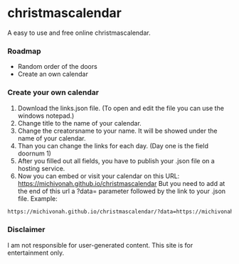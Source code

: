 # christmascalendar
A easy to use and free online christmascalendar.

### Roadmap
- Random order of the doors
- Create an own calendar

### Create your own calendar
1. Download the links.json file. (To open and edit the file you can use the windows notepad.)
2. Change title to the name of your calendar.
3. Change the creatorsname to your name. It will be showed under the name of your calendar.
4. Than you can change the links for each day. (Day one is the field doornum 1)
5. After you filled out all fields, you have to publish your .json file on a hosting service.
6. Now you can embed or visit your calendar on this URL: https://michivonah.github.io/christmascalendar
But you need to add at the end of this url a ?data= parameter followed by the link to your .json file.
Example:
```html
https://michivonah.github.io/christmascalendar/?data=https://michivonah.github.io/christmascalendar/links.json
```
### Disclaimer
I am not responsible for user-generated content. This site is for entertainment only.

